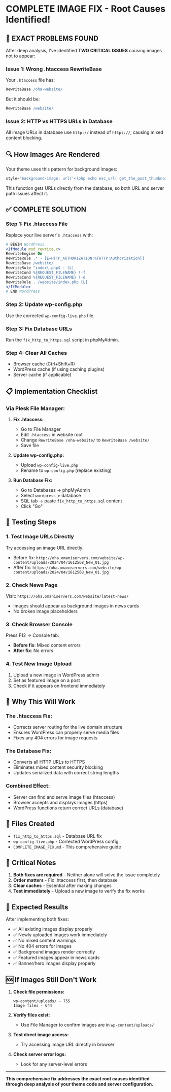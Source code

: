 # COMPLETE IMAGE FIX - Root Causes Identified!

## 🎯 **EXACT PROBLEMS FOUND**

After deep analysis, I've identified **TWO CRITICAL ISSUES** causing images not to appear:

### **Issue 1: Wrong .htaccess RewriteBase**
Your `.htaccess` file has:
```apache
RewriteBase /oha-website/
```
But it should be:
```apache
RewriteBase /website/
```

### **Issue 2: HTTP vs HTTPS URLs in Database**
All image URLs in database use `http://` instead of `https://`, causing mixed content blocking.

## 🔍 **How Images Are Rendered**

Your theme uses this pattern for background images:
```php
style="background-image: url('<?php echo esc_url( get_the_post_thumbnail_url( get_the_ID(), 'large' ) ); ?>');"
```

This function gets URLs directly from the database, so both URL and server path issues affect it.

## ✅ **COMPLETE SOLUTION**

### **Step 1: Fix .htaccess File**
Replace your live server's `.htaccess` with:

```apache
# BEGIN WordPress
<IfModule mod_rewrite.c>
RewriteEngine On
RewriteRule .* - [E=HTTP_AUTHORIZATION:%{HTTP:Authorization}]
RewriteBase /website/
RewriteRule ^index\.php$ - [L]
RewriteCond %{REQUEST_FILENAME} !-f
RewriteCond %{REQUEST_FILENAME} !-d
RewriteRule . /website/index.php [L]
</IfModule>
# END WordPress
```

### **Step 2: Update wp-config.php**
Use the corrected `wp-config-live.php` file.

### **Step 3: Fix Database URLs**
Run the `fix_http_to_https.sql` script in phpMyAdmin.

### **Step 4: Clear All Caches**
- Browser cache (Ctrl+Shift+R)
- WordPress cache (if using caching plugins)
- Server cache (if applicable)

## 📋 **Implementation Checklist**

### **Via Plesk File Manager:**

1. **Fix .htaccess:**
   - Go to File Manager
   - Edit `.htaccess` in website root
   - Change `RewriteBase /oha-website/` to `RewriteBase /website/`
   - Save file

2. **Update wp-config.php:**
   - Upload `wp-config-live.php`
   - Rename to `wp-config.php` (replace existing)

3. **Run Database Fix:**
   - Go to Databases → phpMyAdmin
   - Select `wordpress_e` database
   - SQL tab → paste `fix_http_to_https.sql` content
   - Click "Go"

## 🧪 **Testing Steps**

### **1. Test Image URLs Directly**
Try accessing an image URL directly:
- Before fix: `http://oha.omaniservers.com/website/wp-content/uploads/2024/04/1612568_New_01.jpg`
- After fix: `https://oha.omaniservers.com/website/wp-content/uploads/2024/04/1612568_New_01.jpg`

### **2. Check News Page**
Visit: `https://oha.omaniservers.com/website/latest-news/`
- Images should appear as background images in news cards
- No broken image placeholders

### **3. Check Browser Console**
Press F12 → Console tab:
- **Before fix**: Mixed content errors
- **After fix**: No errors

### **4. Test New Image Upload**
1. Upload a new image in WordPress admin
2. Set as featured image on a post
3. Check if it appears on frontend immediately

## 🔧 **Why This Will Work**

### **The .htaccess Fix:**
- Corrects server routing for the live domain structure
- Ensures WordPress can properly serve media files
- Fixes any 404 errors for image requests

### **The Database Fix:**
- Converts all HTTP URLs to HTTPS
- Eliminates mixed content security blocking
- Updates serialized data with correct string lengths

### **Combined Effect:**
- Server can find and serve image files (htaccess)
- Browser accepts and displays images (https)
- WordPress functions return correct URLs (database)

## 📁 **Files Created**
- `fix_http_to_https.sql` - Database URL fix
- `wp-config-live.php` - Corrected WordPress config
- `COMPLETE_IMAGE_FIX.md` - This comprehensive guide

## 🚨 **Critical Notes**

1. **Both fixes are required** - Neither alone will solve the issue completely
2. **Order matters** - Fix .htaccess first, then database
3. **Clear caches** - Essential after making changes
4. **Test immediately** - Upload a new image to verify the fix works

## 🎯 **Expected Results**

After implementing both fixes:
- ✅ All existing images display properly
- ✅ Newly uploaded images work immediately  
- ✅ No mixed content warnings
- ✅ No 404 errors for images
- ✅ Background images render correctly
- ✅ Featured images appear in news cards
- ✅ Banner/hero images display properly

## 🆘 **If Images Still Don't Work**

1. **Check file permissions:**
   ```
   wp-content/uploads/ - 755
   Image files - 644
   ```

2. **Verify files exist:**
   - Use File Manager to confirm images are in `wp-content/uploads/`

3. **Test direct image access:**
   - Try accessing image URL directly in browser

4. **Check server error logs:**
   - Look for any server-level errors

---
**This comprehensive fix addresses the exact root causes identified through deep analysis of your theme code and server configuration.** 